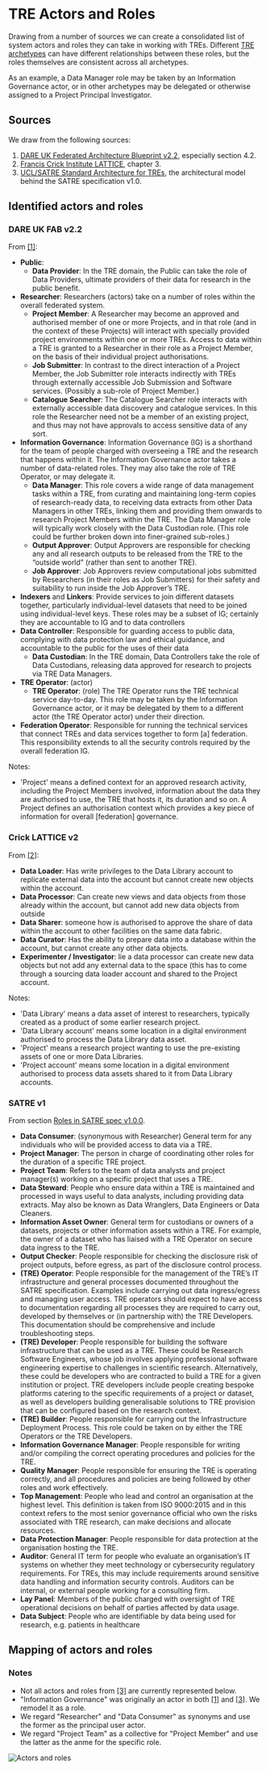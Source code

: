 # TRE Actors and Roles

Drawing from a number of sources we can create a consolidated list of system actors and roles they 
can take in working with TREs. Different [TRE archetypes]() can have different relationships between
these roles, but the roles themselves are consistent across all archetypes.

As an example, a Data Manager role may be taken by an Information Governance actor, or in other archetypes
may be delegated or otherwise assigned to a Project Principal Investigator.

## Sources

We draw from the following sources:

 1. <a id="ref-1"> [DARE UK Federated Architecture Blueprint v2.2](https://zenodo.org/records/14192786), 
	especially section 4.2.
 2. <a id="ref-2"> [Francis Crick Institute LATTICE](https://doi.org/10.25418/crick.28759961.v2), 
	chapter 3.
 3. <a id="ref-3"> [UCL/SATRE Standard Architecture for TREs](https://zenodo.org/records/10053383), 
	the architectural model behind the SATRE specification v1.0.

## Identified actors and roles

### DARE UK FAB v2.2

From [[1]](#ref-1):

 * **Public**: 
   * **Data Provider**: In the TRE domain, the Public can take the role of Data Providers, ultimate providers 
	of their data for research in the public benefit.
 * **Researcher**: Researchers (actors) take on a number of roles within the overall federated system.
   * **Project Member**: A Researcher may become an approved and authorised member of one or more Projects, and 
	in that role (and in the context of these Projects) will interact with specially provided project 
	environments within one or more TREs. Access to data within a TRE is granted to a Researcher in their 
	role as a Project Member, on the basis of their individual project authorisations. 
   * **Job Submitter**: In contrast to the direct interaction of a Project Member, the Job Submitter role 
	interacts indirectly with TREs through externally accessible Job Submission and Software services.
	(Possibly a sub-role of Project Member.)  
   * **Catalogue Searcher**: The Catalogue Searcher role interacts with externally accessible data discovery 
	and catalogue services. In this role the Researcher need not be a member of an existing project, 
	and thus may not have approvals to access sensitive data of any sort. 
 * **Information Governance**: Information Governance (IG) is a shorthand for the team of people charged with 
	overseeing a TRE and the research that happens within it. The Information Governance actor takes 
	a number of data-related roles. They may also take the role of TRE Operator, or may delegate it.
   * **Data Manager**: This role covers a wide range of data management tasks within a TRE, from curating 
	and maintaining long-term copies of research-ready data, to receiving data extracts from other 
	Data Managers in other TREs, linking them and providing them onwards to research Project Members 
	within the TRE. The Data Manager role will typically work closely with the Data Custodian role. 
	(This role could be further broken down into finer-grained sub-roles.)
   * **Output Approver**: Output Approvers are responsible for checking any and all research outputs 
	to be released from the TRE to the “outside world” (rather than sent to another TRE). 
   * **Job Approver**: Job Approvers review computational jobs submitted by Researchers 
	(in their roles as Job Submitters) for their safety and suitability to run inside the Job Approver’s TRE.
 * **Indexers** and **Linkers**: Provide services to join different datasets together, particularly 
	individual-level datasets that need to be joined using individual-level keys. These roles may be a 
	subset of IG; certainly they are accountable to IG and to data controllers
* **Data Controller**: Responsible for guarding access to public data, complying with data protection 
	law and ethical guidance, and accountable to the public for the uses of their data
  * **Data Custodian**: In the TRE domain, Data Controllers take the role of Data Custodians, releasing 
	data approved for research to projects via TRE Data Managers. 
* **TRE Operator**: (actor) 
   * **TRE Operator**: (role) The TRE Operator runs the TRE technical service day-to-day. 
	This role may be taken by the Information Governance actor, or it may be delegated by them 
	to a different actor (the TRE Operator actor) under their direction. 
* **Federation Operator**: Responsible for running the technical services that connect TREs and 
	data services together to form \[a\] federation. This responsibility extends to all the security 
	controls required by the overall federation IG.


Notes:
 * 'Project' means a defined context for an approved research activity, including the Project Members involved, 
	information about the data they are authorised to use, the TRE that hosts it, its duration and so on. 
	A Project defines an authorisation context which provides a key piece of information for overall 
	\[federation\] governance.


### Crick LATTICE v2

From [[2]](#ref-2):

 * **Data Loader**: Has write privileges to the Data Library account to replicate 
	external data into the account but cannot create new objects within the 
	account. 
 * **Data Processor**: Can create new views and data objects from those already 
	within the account, but cannot add new data objects from outside 
 * **Data Sharer**: someone how is authorised to approve the share of data within the 
	account to other facilities on the same data fabric.
 * **Data Curator**: Has the ability to prepare data into a database within the 
	account, but cannot create any other data objects. 
 * **Experimenter / Investigator**: lie a data processor can create new data objects 
	but not add any external data to the space (this has to come through a sourcing 
	data loader account and shared to the Project account. 

Notes:
 * 'Data Library' means a data asset of interest to researchers, typically created as a 
	product of some earlier research project.
 * 'Data Library account' means some location in a digital environment authorised to process
	the Data Library data asset.
 * 'Project' means a research project wanting to use the pre-existing assets of one or more Data Libraries.
 * 'Project account' means some location in a digital environment authorised to process data assets
	shared to it from Data Library accounts.

### SATRE v1

From section [Roles in SATRE spec v1.0.0](https://satre-specification.readthedocs.io/en/latest/roles.html).

 * **Data Consumer**: (synonymous with Researcher) General term for any individuals who will be provided 
	access to data via a TRE.
 * **Project Manager**: The person in charge of coordinating other roles for the duration of a specific TRE project. 
 * **Project Team**: Refers to the team of data analysts and project manager(s) working on a specific project 
	that uses a TRE.
 * **Data Steward**: People who ensure data within a TRE is maintained and processed in ways useful to 
	data analysts, including providing data extracts. May also be known as Data Wranglers, Data Engineers or 
	Data Cleaners.
 * **Information Asset Owner**: General term for custodians or owners of a datasets, projects or other 
	information assets within a TRE. For example, the owner of a dataset who has liaised with a 
	TRE Operator on secure data ingress to the TRE.
 * **Output Checker**: People responsible for checking the disclosure risk of project outputs, before egress, 
	as part of the disclosure control process. 
 * **(TRE) Operator**: People responsible for the management of the TRE’s IT infrastructure and general processes 
	documented throughout the SATRE specification. Examples include carrying out data ingress/egress 
	and managing user access. TRE operators should expect to have access to documentation regarding all 
	processes they are required to carry out, developed by themselves or (in partnership with) the 
	TRE Developers. This documentation should be comprehensive and include troubleshooting steps.
 * **(TRE) Developer**: People responsible for building the software infrastructure that can be used as a TRE. 
	These could be Research Software Engineers, whose job involves applying professional software 
	engineering expertise to challenges in scientific research. Alternatively, these could be developers 
	who are contracted to build a TRE for a given institution or project. TRE developers include people 
	creating bespoke platforms catering to the specific requirements of a project or dataset, as well 
	as developers building generalisable solutions to TRE provision that can be configured based on 
	the research context.
 * **(TRE) Builder**: People responsible for carrying out the Infrastructure Deployment Process. This role 
	could be taken on by either the TRE Operators or the TRE Developers.
 * **Information Governance Manager**: People responsible for writing and/or compiling the correct operating 
	procedures and policies for the TRE.
 * **Quality Manager**: People responsible for ensuring the TRE is operating correctly, and all procedures 
	and policies are being followed by other roles and work effectively.
 * **Top Management**: People who lead and control an organisation at the highest level. 
	This definition is taken from ISO 9000:2015 and in this context refers to the most senior 
	governance official who own the risks associated with TRE research, can make decisions and 
	allocate resources.
 * **Data Protection Manager**: People responsible for data protection at the organisation hosting the TRE.
 * **Auditor**: General IT term for people who evaluate an organisation’s IT systems on whether they meet 
	technology or cybersecurity regulatory requirements. For TREs, this may include requirements around 
	sensitive data handling and information security controls. Auditors can be internal, or external 
	people working for a consulting firm.
 * **Lay Panel**: Members of the public charged with oversight of TRE operational decisions on behalf of 
	parties affected by data usage.
 * **Data Subject**: People who are identifiable by data being used for research, e.g. patients in healthcare


## Mapping of actors and roles

### Notes

 * Not all actors and roles from [[3]](#ref-3) are currently represented below.
 * "Information Governance" was originally an actor in both [[1]](#ref-1) and [[3]](#ref-3). We remodel it as a role.
 * We regard "Researcher" and "Data Consumer" as synonyms and use the former as the principal user actor.
 * We regard "Project Team" as a collective for "Project Member" and use the latter as the anme for the specific role.

![Actors and roles](Images/TRE_Actors_Roles.drawio.png)

